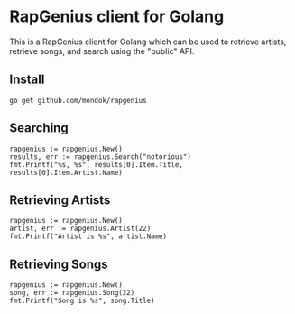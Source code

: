 # RapGenius client for Golang
This is a RapGenius client for Golang which can be used to retrieve artists, retrieve songs, and search using the "public" API. 

## Install
    go get github.com/mondok/rapgenius

## Searching
    rapgenius := rapgenius.New()
    results, err := rapgenius.Search("notorious")
    fmt.Printf("%s, %s", results[0].Item.Title, results[0].Item.Artist.Name)

## Retrieving Artists
    rapgenius := rapgenius.New()
    artist, err := rapgenius.Artist(22)
    fmt.Printf("Artist is %s", artist.Name)

## Retrieving Songs
    rapgenius := rapgenius.New()
    song, err := rapgenius.Song(22)
    fmt.Printf("Song is %s", song.Title)
